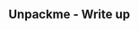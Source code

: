 Unpackme - Write up
----------------------------------------------------------------------------------------




